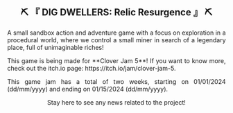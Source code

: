 <h2 align="center">⛏ 『 DIG DWELLERS: Relic Resurgence 』 ⛏</h2>

<p align="justify">A small sandbox action and adventure game with a focus on exploration in a procedural world, where we control a small miner in search of a legendary place, full of unimaginable riches!</p>

<p align="justify">This game is being made for **Clover Jam 5**! If you want to know more, check out the itch.io page: https://itch.io/jam/clover-jam-5.</p>

<p align="justify">This game jam has a total of two weeks, starting on 01/01/2024 (dd/mm/yyyy) and ending on 01/15/2024 (dd/mm/yyyy).</p>

<p align="center">Stay here to see any news related to the project!</p>